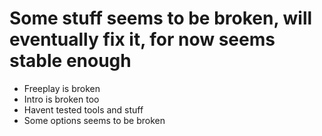 # Some stuff seems to be broken, will eventually fix it, for now seems stable enough

- Freeplay is broken
- Intro is broken too
- Havent tested tools and stuff
- Some options seems to be broken